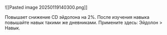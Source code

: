 ![[Pasted image 20250119140300.png]]

Повышает снижение CD эйдолона на 2%.
После изучения навыка повышайте навык такими же дневниками.
Примените здесь: Эйдолон > Навык. 
